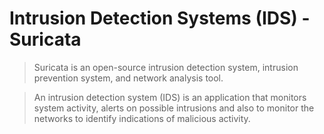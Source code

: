 # Intrusion Detection Systems (IDS) - Suricata
> Suricata is an open-source intrusion detection system, intrusion prevention system, and network analysis tool.

> An intrusion detection system (IDS) is an application that monitors system activity, alerts on possible intrusions and also to monitor the networks to identify indications of malicious activity.



